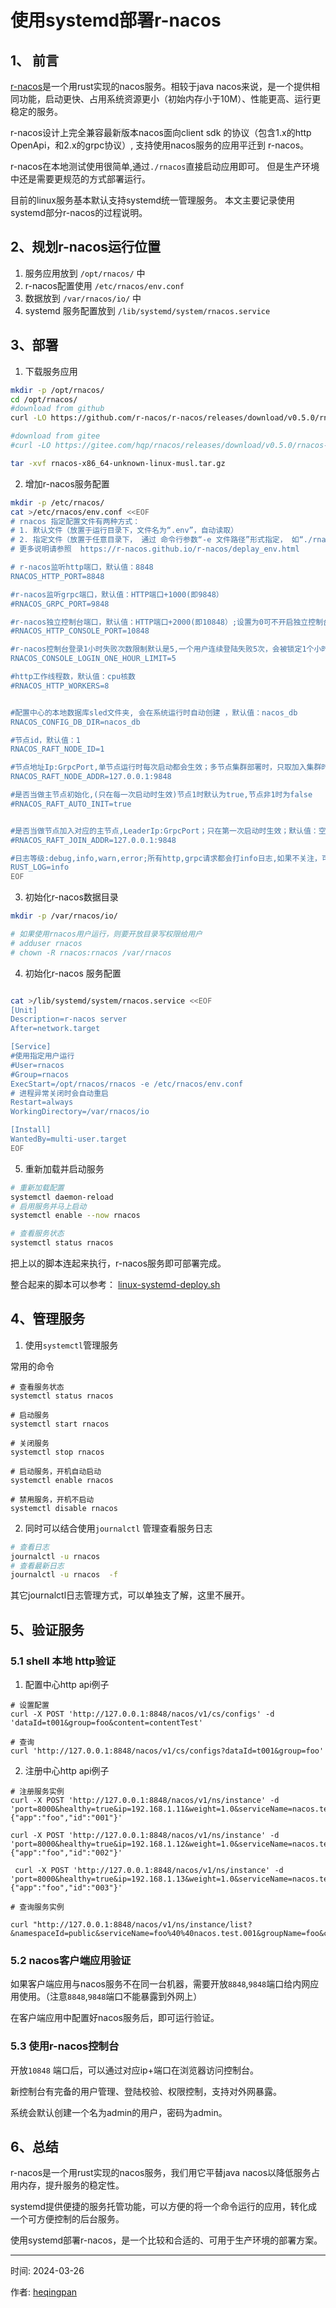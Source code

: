 
# 使用systemd部署r-nacos

## 1、 前言

[r-nacos](https://github.com/r-nacos/r-nacos)是一个用rust实现的nacos服务。相较于java nacos来说，是一个提供相同功能，启动更快、占用系统资源更小（初始内存小于10M）、性能更高、运行更稳定的服务。

r-nacos设计上完全兼容最新版本nacos面向client sdk 的协议（包含1.x的http OpenApi，和2.x的grpc协议）, 支持使用nacos服务的应用平迁到 r-nacos。


r-nacos在本地测试使用很简单,通过`./rnacos`直接启动应用即可。
但是生产环境中还是需要更规范的方式部署运行。

目前的linux服务基本默认支持systemd统一管理服务。
本文主要记录使用systemd部分r-nacos的过程说明。

## 2、规划r-nacos运行位置

1. 服务应用放到 `/opt/rnacos/` 中
2. r-nacos配置使用 `/etc/rnacos/env.conf`
3. 数据放到 `/var/rnacos/io/` 中
4. systemd 服务配置放到 `/lib/systemd/system/rnacos.service`

## 3、部署

1. 下载服务应用

```sh
mkdir -p /opt/rnacos/
cd /opt/rnacos/
#download from github
curl -LO https://github.com/r-nacos/r-nacos/releases/download/v0.5.0/rnacos-x86_64-unknown-linux-musl.tar.gz

#download from gitee
#curl -LO https://gitee.com/hqp/rnacos/releases/download/v0.5.0/rnacos-x86_64-unknown-linux-musl.tar.gz

tar -xvf rnacos-x86_64-unknown-linux-musl.tar.gz
```

2. 增加r-nacos服务配置

```sh 
mkdir -p /etc/rnacos/
cat >/etc/rnacos/env.conf <<EOF
# rnacos 指定配置文件有两种方式：
# 1. 默认文件（放置于运行目录下，文件名为“.env”，自动读取）
# 2. 指定文件（放置于任意目录下， 通过 命令行参数“-e 文件路径”形式指定， 如“./rnacos -e /etc/rnacos/conf/default.cnf”）
# 更多说明请参照  https://r-nacos.github.io/r-nacos/deplay_env.html

# r-nacos监听http端口，默认值：8848
RNACOS_HTTP_PORT=8848

#r-nacos监听grpc端口，默认值：HTTP端口+1000(即9848） 
#RNACOS_GRPC_PORT=9848

#r-nacos独立控制台端口，默认值：HTTP端口+2000(即10848）;设置为0可不开启独立控制台
#RNACOS_HTTP_CONSOLE_PORT=10848

#r-nacos控制台登录1小时失败次数限制默认是5,一个用户连续登陆失败5次，会被锁定1个小时 ，默认值：1
RNACOS_CONSOLE_LOGIN_ONE_HOUR_LIMIT=5

#http工作线程数，默认值：cpu核数 
#RNACOS_HTTP_WORKERS=8


#配置中心的本地数据库sled文件夹, 会在系统运行时自动创建 ，默认值：nacos_db
RNACOS_CONFIG_DB_DIR=nacos_db

#节点id，默认值：1
RNACOS_RAFT_NODE_ID=1

#节点地址Ip:GrpcPort,单节点运行时每次启动都会生效；多节点集群部署时，只取加入集群时配置的值，默认值：127.0.0.1:GrpcPort 
RNACOS_RAFT_NODE_ADDR=127.0.0.1:9848

#是否当做主节点初始化,(只在每一次启动时生效)节点1时默认为true,节点非1时为false 
#RNACOS_RAFT_AUTO_INIT=true


#是否当做节点加入对应的主节点,LeaderIp:GrpcPort；只在第一次启动时生效；默认值：空 
#RNACOS_RAFT_JOIN_ADDR=127.0.0.1:9848

#日志等级:debug,info,warn,error;所有http,grpc请求都会打info日志,如果不关注，可以设置为error 减少日志量，默认值：info
RUST_LOG=info
EOF
```

3. 初始化r-nacos数据目录

```sh
mkdir -p /var/rnacos/io/

# 如果使用rnacos用户运行，则要开放目录写权限给用户
# adduser rnacos
# chown -R rnacos:rnacos /var/rnacos
```


4. 初始化r-nacos 服务配置

```sh

cat >/lib/systemd/system/rnacos.service <<EOF
[Unit]
Description=r-nacos server
After=network.target

[Service]
#使用指定用户运行
#User=rnacos
#Group=rnacos
ExecStart=/opt/rnacos/rnacos -e /etc/rnacos/env.conf
# 进程异常关闭时会自动重启
Restart=always
WorkingDirectory=/var/rnacos/io

[Install]
WantedBy=multi-user.target
EOF
```

5. 重新加载并启动服务

```sh
# 重新加载配置
systemctl daemon-reload
# 启用服务并马上启动
systemctl enable --now rnacos

# 查看服务状态
systemctl status rnacos

```

把上以的脚本连起来执行，r-nacos服务即可部署完成。

整合起来的脚本可以参考： [linux-systemd-deploy.sh](https://github.com/nacos-group/r-nacos/blob/v0.5.17/tools/linux-systemd-deploy.sh)


## 4、管理服务

1. 使用`systemctl`管理服务

常用的命令

```
# 查看服务状态
systemctl status rnacos

# 启动服务
systemctl start rnacos

# 关闭服务
systemctl stop rnacos

# 启动服务，开机自动启动
systemctl enable rnacos

# 禁用服务，开机不启动
systemctl disable rnacos

```

2. 同时可以结合使用`journalctl` 管理查看服务日志

```sh
# 查看日志
journalctl -u rnacos
# 查看最新日志
journalctl -u rnacos  -f
```

其它journalctl日志管理方式，可以单独支了解，这里不展开。


## 5、验证服务


### 5.1 shell 本地 http验证

 1. 配置中心http api例子

```
# 设置配置
curl -X POST 'http://127.0.0.1:8848/nacos/v1/cs/configs' -d 'dataId=t001&group=foo&content=contentTest'

# 查询
curl 'http://127.0.0.1:8848/nacos/v1/cs/configs?dataId=t001&group=foo'

```

2. 注册中心http api例子

```
# 注册服务实例
curl -X POST 'http://127.0.0.1:8848/nacos/v1/ns/instance' -d 'port=8000&healthy=true&ip=192.168.1.11&weight=1.0&serviceName=nacos.test.001&groupName=foo&metadata={"app":"foo","id":"001"}'

curl -X POST 'http://127.0.0.1:8848/nacos/v1/ns/instance' -d 'port=8000&healthy=true&ip=192.168.1.12&weight=1.0&serviceName=nacos.test.001&groupName=foo&metadata={"app":"foo","id":"002"}'

 curl -X POST 'http://127.0.0.1:8848/nacos/v1/ns/instance' -d 'port=8000&healthy=true&ip=192.168.1.13&weight=1.0&serviceName=nacos.test.001&groupName=foo&metadata={"app":"foo","id":"003"}'

# 查询服务实例

curl "http://127.0.0.1:8848/nacos/v1/ns/instance/list?&namespaceId=public&serviceName=foo%40%40nacos.test.001&groupName=foo&clusters=&healthyOnly=true"

```


### 5.2 nacos客户端应用验证

如果客户端应用与nacos服务不在同一台机器，需要开放`8848`,`9848`端口给内网应用使用。（注意`8848`,`9848`端口不能暴露到外网上）

在客户端应用中配置好nacos服务后，即可运行验证。


### 5.3 使用r-nacos控制台

开放`10848` 端口后，可以通过对应ip+端口在浏览器访问控制台。

新控制台有完备的用户管理、登陆校验、权限控制，支持对外网暴露。

系统会默认创建一个名为admin的用户，密码为admin。

## 6、总结

r-nacos是一个用rust实现的nacos服务，我们用它平替java nacos以降低服务占用内存，提升服务的稳定性。

systemd提供便捷的服务托管功能，可以方便的将一个命令运行的应用，转化成一个可方便控制的后台服务。

使用systemd部署r-nacos，是一个比较和合适的、可用于生产环境的部署方案。



----

时间: 2024-03-26

作者: [heqingpan](https://github.com/heqingpan)

